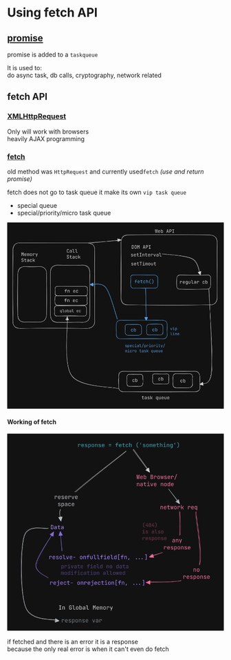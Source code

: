 # Using fetch API

## [promise](promise.js)
promise is added to a `taskqueue`

It is used to:\
do async task, db calls, cryptography, network related

## fetch API

### [XMLHttpRequest](XML.html) 
Only will work with browsers<br/>
heavily AJAX programming

### [fetch](fetch.js)
old method was `HttpRequest` and currently used`fetch` *(use and return promise)*

fetch does not go to task queue it make its own `vip task queue` 
- special queue
- special/priority/micro task queue

![alt text](image.png)

#### Working of fetch
![alt text](image-1.png)

if fetched and there is an error it is a response <br/>
because the only real error is when it can't even do fetch